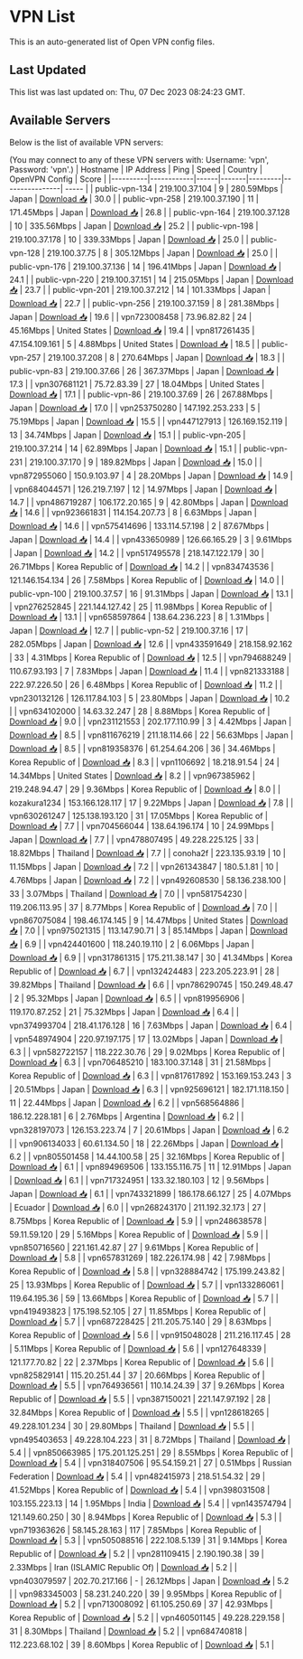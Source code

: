 # VPN List

This is an auto-generated list of Open VPN config files.

## Last Updated

This list was last updated on: Thu, 07 Dec 2023 08:24:23 GMT.

## Available Servers

Below is the list of available VPN servers:

(You may connect to any of these VPN servers with: Username: 'vpn', Password: 'vpn'.)
| Hostname | IP Address | Ping | Speed | Country | OpenVPN Config | Score |
|----------|------------|------|-------|---------|----------------| ----- |
| public-vpn-134 | 219.100.37.104 | 9 | 280.59Mbps | Japan | [Download 📥](./configs/server_0_JP.ovpn) | 30.0 |
| public-vpn-258 | 219.100.37.190 | 11 | 171.45Mbps | Japan | [Download 📥](./configs/server_1_JP.ovpn) | 26.8 |
| public-vpn-164 | 219.100.37.128 | 10 | 335.56Mbps | Japan | [Download 📥](./configs/server_2_JP.ovpn) | 25.2 |
| public-vpn-198 | 219.100.37.178 | 10 | 339.33Mbps | Japan | [Download 📥](./configs/server_3_JP.ovpn) | 25.0 |
| public-vpn-128 | 219.100.37.75 | 8 | 305.12Mbps | Japan | [Download 📥](./configs/server_4_JP.ovpn) | 25.0 |
| public-vpn-176 | 219.100.37.136 | 14 | 196.41Mbps | Japan | [Download 📥](./configs/server_5_JP.ovpn) | 24.1 |
| public-vpn-220 | 219.100.37.151 | 14 | 215.05Mbps | Japan | [Download 📥](./configs/server_6_JP.ovpn) | 23.7 |
| public-vpn-201 | 219.100.37.212 | 14 | 101.33Mbps | Japan | [Download 📥](./configs/server_7_JP.ovpn) | 22.7 |
| public-vpn-256 | 219.100.37.159 | 8 | 281.38Mbps | Japan | [Download 📥](./configs/server_8_JP.ovpn) | 19.6 |
| vpn723008458 | 73.96.82.82 | 24 | 45.16Mbps | United States | [Download 📥](./configs/server_9_US.ovpn) | 19.4 |
| vpn817261435 | 47.154.109.161 | 5 | 4.88Mbps | United States | [Download 📥](./configs/server_10_US.ovpn) | 18.5 |
| public-vpn-257 | 219.100.37.208 | 8 | 270.64Mbps | Japan | [Download 📥](./configs/server_11_JP.ovpn) | 18.3 |
| public-vpn-83 | 219.100.37.66 | 26 | 367.37Mbps | Japan | [Download 📥](./configs/server_12_JP.ovpn) | 17.3 |
| vpn307681121 | 75.72.83.39 | 27 | 18.04Mbps | United States | [Download 📥](./configs/server_13_US.ovpn) | 17.1 |
| public-vpn-86 | 219.100.37.69 | 26 | 267.88Mbps | Japan | [Download 📥](./configs/server_14_JP.ovpn) | 17.0 |
| vpn253750280 | 147.192.253.233 | 5 | 75.19Mbps | Japan | [Download 📥](./configs/server_15_JP.ovpn) | 15.5 |
| vpn447127913 | 126.169.152.119 | 13 | 34.74Mbps | Japan | [Download 📥](./configs/server_16_JP.ovpn) | 15.1 |
| public-vpn-205 | 219.100.37.214 | 14 | 62.89Mbps | Japan | [Download 📥](./configs/server_17_JP.ovpn) | 15.1 |
| public-vpn-231 | 219.100.37.170 | 9 | 189.82Mbps | Japan | [Download 📥](./configs/server_18_JP.ovpn) | 15.0 |
| vpn872955060 | 150.9.103.97 | 4 | 28.20Mbps | Japan | [Download 📥](./configs/server_19_JP.ovpn) | 14.9 |
| vpn684044571 | 126.219.7.197 | 12 | 14.97Mbps | Japan | [Download 📥](./configs/server_20_JP.ovpn) | 14.7 |
| vpn486719287 | 106.172.20.165 | 9 | 42.80Mbps | Japan | [Download 📥](./configs/server_21_JP.ovpn) | 14.6 |
| vpn923661831 | 114.154.207.73 | 8 | 6.63Mbps | Japan | [Download 📥](./configs/server_22_JP.ovpn) | 14.6 |
| vpn575414696 | 133.114.57.198 | 2 | 87.67Mbps | Japan | [Download 📥](./configs/server_23_JP.ovpn) | 14.4 |
| vpn433650989 | 126.66.165.29 | 3 | 9.61Mbps | Japan | [Download 📥](./configs/server_24_JP.ovpn) | 14.2 |
| vpn517495578 | 218.147.122.179 | 30 | 26.71Mbps | Korea Republic of | [Download 📥](./configs/server_25_KR.ovpn) | 14.2 |
| vpn834743536 | 121.146.154.134 | 26 | 7.58Mbps | Korea Republic of | [Download 📥](./configs/server_26_KR.ovpn) | 14.0 |
| public-vpn-100 | 219.100.37.57 | 16 | 91.31Mbps | Japan | [Download 📥](./configs/server_27_JP.ovpn) | 13.1 |
| vpn276252845 | 221.144.127.42 | 25 | 11.98Mbps | Korea Republic of | [Download 📥](./configs/server_28_KR.ovpn) | 13.1 |
| vpn658597864 | 138.64.236.223 | 8 | 1.31Mbps | Japan | [Download 📥](./configs/server_29_JP.ovpn) | 12.7 |
| public-vpn-52 | 219.100.37.16 | 17 | 282.05Mbps | Japan | [Download 📥](./configs/server_30_JP.ovpn) | 12.6 |
| vpn433591649 | 218.158.92.162 | 33 | 4.31Mbps | Korea Republic of | [Download 📥](./configs/server_31_KR.ovpn) | 12.5 |
| vpn794688249 | 110.67.93.193 | 7 | 7.83Mbps | Japan | [Download 📥](./configs/server_32_JP.ovpn) | 11.4 |
| vpn821333188 | 222.97.226.50 | 26 | 6.48Mbps | Korea Republic of | [Download 📥](./configs/server_33_KR.ovpn) | 11.2 |
| vpn230132126 | 126.117.84.103 | 5 | 23.80Mbps | Japan | [Download 📥](./configs/server_34_JP.ovpn) | 10.2 |
| vpn634102000 | 14.63.32.247 | 28 | 8.88Mbps | Korea Republic of | [Download 📥](./configs/server_35_KR.ovpn) | 9.0 |
| vpn231121553 | 202.177.110.99 | 3 | 4.42Mbps | Japan | [Download 📥](./configs/server_36_JP.ovpn) | 8.5 |
| vpn811676219 | 211.18.114.66 | 22 | 56.63Mbps | Japan | [Download 📥](./configs/server_37_JP.ovpn) | 8.5 |
| vpn819358376 | 61.254.64.206 | 36 | 34.46Mbps | Korea Republic of | [Download 📥](./configs/server_38_KR.ovpn) | 8.3 |
| vpn1106692 | 18.218.91.54 | 24 | 14.34Mbps | United States | [Download 📥](./configs/server_39_US.ovpn) | 8.2 |
| vpn967385962 | 219.248.94.47 | 29 | 9.36Mbps | Korea Republic of | [Download 📥](./configs/server_40_KR.ovpn) | 8.0 |
| kozakura1234 | 153.166.128.117 | 17 | 9.22Mbps | Japan | [Download 📥](./configs/server_41_JP.ovpn) | 7.8 |
| vpn630261247 | 125.138.193.120 | 31 | 17.05Mbps | Korea Republic of | [Download 📥](./configs/server_42_KR.ovpn) | 7.7 |
| vpn704566044 | 138.64.196.174 | 10 | 24.99Mbps | Japan | [Download 📥](./configs/server_43_JP.ovpn) | 7.7 |
| vpn478807495 | 49.228.225.125 | 33 | 18.82Mbps | Thailand | [Download 📥](./configs/server_44_TH.ovpn) | 7.7 |
| conoha2f | 223.135.93.19 | 10 | 11.15Mbps | Japan | [Download 📥](./configs/server_45_JP.ovpn) | 7.2 |
| vpn261343847 | 180.5.1.81 | 10 | 4.76Mbps | Japan | [Download 📥](./configs/server_46_JP.ovpn) | 7.2 |
| vpn492608530 | 58.136.238.100 | 33 | 3.07Mbps | Thailand | [Download 📥](./configs/server_47_TH.ovpn) | 7.0 |
| vpn581754230 | 119.206.113.95 | 37 | 8.77Mbps | Korea Republic of | [Download 📥](./configs/server_48_KR.ovpn) | 7.0 |
| vpn867075084 | 198.46.174.145 | 9 | 14.47Mbps | United States | [Download 📥](./configs/server_49_US.ovpn) | 7.0 |
| vpn975021315 | 113.147.90.71 | 3 | 85.14Mbps | Japan | [Download 📥](./configs/server_50_JP.ovpn) | 6.9 |
| vpn424401600 | 118.240.19.110 | 2 | 6.06Mbps | Japan | [Download 📥](./configs/server_51_JP.ovpn) | 6.9 |
| vpn317861315 | 175.211.38.147 | 30 | 41.34Mbps | Korea Republic of | [Download 📥](./configs/server_52_KR.ovpn) | 6.7 |
| vpn132424483 | 223.205.223.91 | 28 | 39.82Mbps | Thailand | [Download 📥](./configs/server_53_TH.ovpn) | 6.6 |
| vpn786290745 | 150.249.48.47 | 2 | 95.32Mbps | Japan | [Download 📥](./configs/server_54_JP.ovpn) | 6.5 |
| vpn819956906 | 119.170.87.252 | 21 | 75.32Mbps | Japan | [Download 📥](./configs/server_55_JP.ovpn) | 6.4 |
| vpn374993704 | 218.41.176.128 | 16 | 7.63Mbps | Japan | [Download 📥](./configs/server_56_JP.ovpn) | 6.4 |
| vpn548974904 | 220.97.197.175 | 17 | 13.02Mbps | Japan | [Download 📥](./configs/server_57_JP.ovpn) | 6.3 |
| vpn582722157 | 118.222.30.76 | 29 | 9.02Mbps | Korea Republic of | [Download 📥](./configs/server_58_KR.ovpn) | 6.3 |
| vpn706485210 | 183.100.37.148 | 31 | 21.58Mbps | Korea Republic of | [Download 📥](./configs/server_59_KR.ovpn) | 6.3 |
| vpn817617892 | 153.169.153.243 | 3 | 20.51Mbps | Japan | [Download 📥](./configs/server_60_JP.ovpn) | 6.3 |
| vpn925696121 | 182.171.118.150 | 11 | 22.44Mbps | Japan | [Download 📥](./configs/server_61_JP.ovpn) | 6.2 |
| vpn568564886 | 186.12.228.181 | 6 | 2.76Mbps | Argentina | [Download 📥](./configs/server_62_AR.ovpn) | 6.2 |
| vpn328197073 | 126.153.223.74 | 7 | 20.61Mbps | Japan | [Download 📥](./configs/server_63_JP.ovpn) | 6.2 |
| vpn906134033 | 60.61.134.50 | 18 | 22.26Mbps | Japan | [Download 📥](./configs/server_64_JP.ovpn) | 6.2 |
| vpn805501458 | 14.44.100.58 | 25 | 32.16Mbps | Korea Republic of | [Download 📥](./configs/server_65_KR.ovpn) | 6.1 |
| vpn894969506 | 133.155.116.75 | 11 | 12.91Mbps | Japan | [Download 📥](./configs/server_66_JP.ovpn) | 6.1 |
| vpn717324951 | 133.32.180.103 | 12 | 9.56Mbps | Japan | [Download 📥](./configs/server_67_JP.ovpn) | 6.1 |
| vpn743321899 | 186.178.66.127 | 25 | 4.07Mbps | Ecuador | [Download 📥](./configs/server_68_EC.ovpn) | 6.0 |
| vpn268243170 | 211.192.32.173 | 27 | 8.75Mbps | Korea Republic of | [Download 📥](./configs/server_69_KR.ovpn) | 5.9 |
| vpn248638578 | 59.11.59.120 | 29 | 5.16Mbps | Korea Republic of | [Download 📥](./configs/server_70_KR.ovpn) | 5.9 |
| vpn850716560 | 221.161.42.87 | 27 | 9.61Mbps | Korea Republic of | [Download 📥](./configs/server_71_KR.ovpn) | 5.8 |
| vpn657831269 | 182.226.174.98 | 42 | 7.98Mbps | Korea Republic of | [Download 📥](./configs/server_72_KR.ovpn) | 5.8 |
| vpn328884742 | 175.199.243.82 | 25 | 13.93Mbps | Korea Republic of | [Download 📥](./configs/server_73_KR.ovpn) | 5.7 |
| vpn133286061 | 119.64.195.36 | 59 | 13.66Mbps | Korea Republic of | [Download 📥](./configs/server_74_KR.ovpn) | 5.7 |
| vpn419493823 | 175.198.52.105 | 27 | 11.85Mbps | Korea Republic of | [Download 📥](./configs/server_75_KR.ovpn) | 5.7 |
| vpn687228425 | 211.205.75.140 | 29 | 8.63Mbps | Korea Republic of | [Download 📥](./configs/server_76_KR.ovpn) | 5.6 |
| vpn915048028 | 211.216.117.45 | 28 | 5.11Mbps | Korea Republic of | [Download 📥](./configs/server_77_KR.ovpn) | 5.6 |
| vpn127648339 | 121.177.70.82 | 22 | 2.37Mbps | Korea Republic of | [Download 📥](./configs/server_78_KR.ovpn) | 5.6 |
| vpn825829141 | 115.20.251.44 | 37 | 20.66Mbps | Korea Republic of | [Download 📥](./configs/server_79_KR.ovpn) | 5.5 |
| vpn764936561 | 110.14.24.39 | 37 | 9.26Mbps | Korea Republic of | [Download 📥](./configs/server_80_KR.ovpn) | 5.5 |
| vpn387150021 | 221.147.97.192 | 28 | 32.84Mbps | Korea Republic of | [Download 📥](./configs/server_81_KR.ovpn) | 5.5 |
| vpn128618265 | 49.228.101.234 | 30 | 29.80Mbps | Thailand | [Download 📥](./configs/server_82_TH.ovpn) | 5.5 |
| vpn495403653 | 49.228.104.223 | 31 | 8.72Mbps | Thailand | [Download 📥](./configs/server_83_TH.ovpn) | 5.4 |
| vpn850663985 | 175.201.125.251 | 29 | 8.55Mbps | Korea Republic of | [Download 📥](./configs/server_84_KR.ovpn) | 5.4 |
| vpn318407506 | 95.54.159.21 | 27 | 0.51Mbps | Russian Federation | [Download 📥](./configs/server_85_RU.ovpn) | 5.4 |
| vpn482415973 | 218.51.54.32 | 29 | 41.52Mbps | Korea Republic of | [Download 📥](./configs/server_86_KR.ovpn) | 5.4 |
| vpn398031508 | 103.155.223.13 | 14 | 1.95Mbps | India | [Download 📥](./configs/server_87_IN.ovpn) | 5.4 |
| vpn143574794 | 121.149.60.250 | 30 | 8.94Mbps | Korea Republic of | [Download 📥](./configs/server_88_KR.ovpn) | 5.3 |
| vpn719363626 | 58.145.28.163 | 117 | 7.85Mbps | Korea Republic of | [Download 📥](./configs/server_89_KR.ovpn) | 5.3 |
| vpn505088516 | 222.108.5.139 | 31 | 9.14Mbps | Korea Republic of | [Download 📥](./configs/server_90_KR.ovpn) | 5.2 |
| vpn281109415 | 2.190.190.38 | 39 | 2.33Mbps | Iran (ISLAMIC Republic Of) | [Download 📥](./configs/server_91_IR.ovpn) | 5.2 |
| vpn403079597 | 202.70.217.166 | - | 26.12Mbps | Japan | [Download 📥](./configs/server_92_JP.ovpn) | 5.2 |
| vpn983345003 | 58.231.240.220 | 39 | 9.95Mbps | Korea Republic of | [Download 📥](./configs/server_93_KR.ovpn) | 5.2 |
| vpn713008092 | 61.105.250.69 | 37 | 42.93Mbps | Korea Republic of | [Download 📥](./configs/server_94_KR.ovpn) | 5.2 |
| vpn460501145 | 49.228.229.158 | 31 | 8.30Mbps | Thailand | [Download 📥](./configs/server_95_TH.ovpn) | 5.2 |
| vpn684740818 | 112.223.68.102 | 39 | 8.60Mbps | Korea Republic of | [Download 📥](./configs/server_96_KR.ovpn) | 5.1 |
